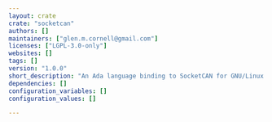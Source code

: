 ```yaml
---
layout: crate
crate: "socketcan"
authors: []
maintainers: ["glen.m.cornell@gmail.com"]
licenses: ["LGPL-3.0-only"]
websites: []
tags: []
version: "1.0.0"
short_description: "An Ada language binding to SocketCAN for GNU/Linux systems"
dependencies: []
configuration_variables: []
configuration_values: []

---
```



